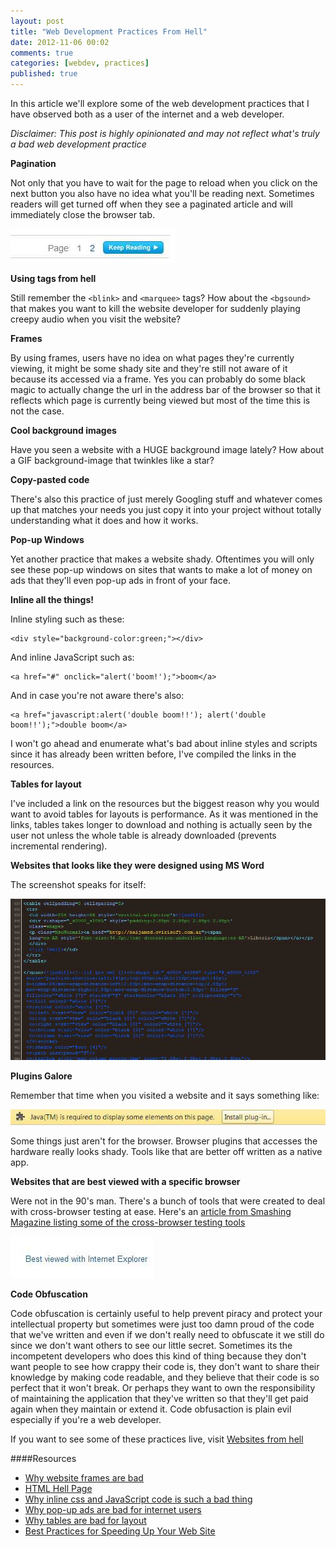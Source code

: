 ```yaml
---
layout: post
title: "Web Development Practices From Hell"
date: 2012-11-06 00:02
comments: true
categories: [webdev, practices]
published: true
---
```


In this article we'll explore some of the web development practices that I have observed both as a user of the internet
and a web developer.

*Disclaimer: This post is highly opinionated and may not reflect what's truly a bad web development practice*


**Pagination**

Not only that you have to wait for the page to reload when you click on the next button you also have no idea
what you'll be reading next. Sometimes readers will get turned off when they see a paginated article and will immediately close the browser tab.

![pagination](/images/posts/webpractices_hell/pagination.jpg)


**Using tags from hell**

Still remember the ```<blink>``` and ```<marquee>``` tags? How about the ```<bgsound>``` that makes you want to kill
the website developer for suddenly playing creepy audio when you visit the website? 


**Frames**

By using frames, users have no idea on what pages they're currently viewing, it might be some shady site and they're still not aware of it because its accessed via a frame. 
Yes you can probably do some black magic to actually change the url in the address bar of the browser so that
it reflects which page is currently being viewed but most of the time this is not the case.


**Cool background images**

Have you seen a website with a HUGE background image lately? How about a GIF background-image that twinkles like a star? 


**Copy-pasted code**

There's also this practice of just merely Googling stuff and whatever comes up that matches your needs you just copy it into your project without 
totally understanding what it does and how it works.


**Pop-up Windows**

Yet another practice that makes a website shady. Oftentimes you will only see these pop-up windows on sites that wants to make a lot of money on ads 
that they'll even pop-up ads in front of your face.


**Inline all the things!**

Inline styling such as these:
```
<div style="background-color:green;"></div>
```

And inline JavaScript such as:
```
<a href="#" onclick="alert('boom!');">boom</a>
```

And in case you're not aware there's also:
```
<a href="javascript:alert('double boom!!'); alert('double boom!!');">double boom</a>
```

I won't go ahead and enumerate what's bad about inline styles and scripts since it has already been written before, I've compiled the links in the resources.


**Tables for layout**

I've included a link on the resources but the biggest reason why you would want to avoid tables for layouts is performance.
As it was mentioned in the links, tables takes longer to download and nothing is actually seen by the user
not unless the whole table is already downloaded (prevents incremental rendering).

**Websites that looks like they were designed using MS Word**

The screenshot speaks for itself:

![msword](/images/posts/webpractices_hell/msword.jpg)


**Plugins Galore**

Remember that time when you visited a website and it says something like:

![javaplugin](/images/posts/webpractices_hell/java.jpg)

Some things just aren't for the browser. Browser plugins that accesses the hardware really looks shady.
Tools like that are better off written as a native app.

**Websites that are best viewed with a specific browser**

Were not in the 90's man. There's a bunch of tools that were created to deal with cross-browser testing at ease.
Here's an [article from Smashing Magazine listing some of the cross-browser testing tools](http://www.smashingmagazine.com/2011/08/07/a-dozen-cross-browser-testing-tools/)

![best_viewed](/images/posts/webpractices_hell/bestviewed_ie.jpg)


**Code Obfuscation**

Code obfuscation is certainly useful to help prevent piracy and protect your intellectual property
but sometimes were just too damn proud of the code that we've written and even if we don't really need
to obfuscate it we still do since we don't want others to see our little secret. 
Sometimes its the incompetent developers who does this kind of thing because they don't want
people to see how crappy their code is, they don't want to share their knowledge by making code readable,
and they believe that their code is so perfect that it won't break. 
Or perhaps they want to own the responsibility of maintaining the application that they've written so that they'll get paid again when they maintain or extend it.
Code obfusaction is plain evil especially if you're a web developer.


If you want to see some of these practices live, visit [Websites from hell](http://websitesfromhell.net/)


####Resources

- [Why website frames are bad](http://www.reubenyau.com/top-10-reasons-why-website-frames-are-bad/)
- [HTML Hell Page](http://catb.org/esr/html-hell.html)
- [Why inline css and JavaScript code is such a bad thing](http://robertnyman.com/2008/11/20/why-inline-css-and-javascript-code-is-such-a-bad-thing/)
- [Why pop-up ads are bad for internet users](http://www.ehow.com/about_6651498_pop_up-ads-bad-internet-users.html)
- [Why tables are bad for layout](http://phrogz.net/css/WhyTablesAreBadForLayout.html)
- [Best Practices for Speeding Up Your Web Site](http://developer.yahoo.com/performance/rules.html)